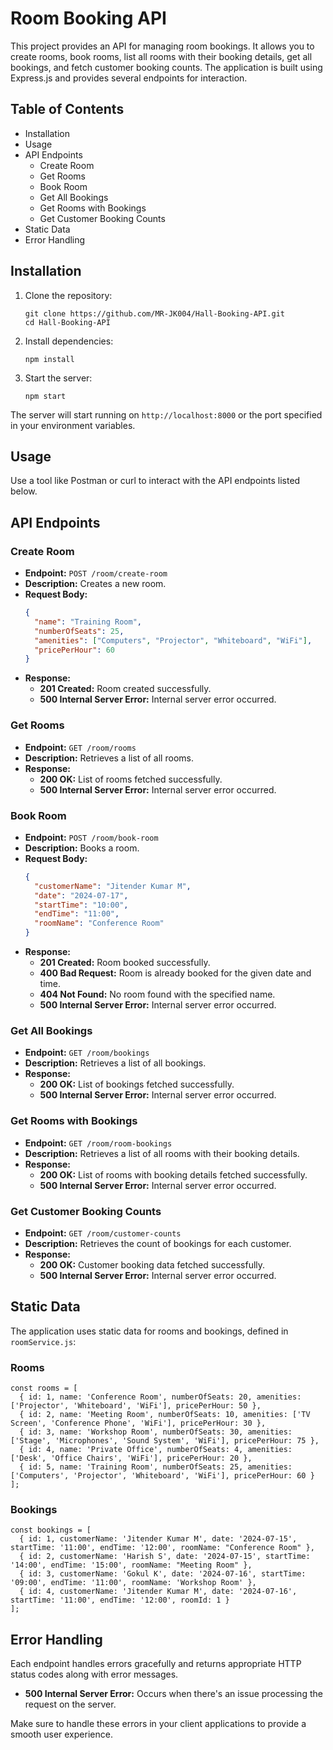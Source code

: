 # Room Booking API

This project provides an API for managing room bookings. It allows you to create rooms, book rooms, list all rooms with their booking details, get all bookings, and fetch customer booking counts. The application is built using Express.js and provides several endpoints for interaction.

## Table of Contents
- Installation
- Usage
- API Endpoints
  - Create Room
  - Get Rooms
  - Book Room
  - Get All Bookings
  - Get Rooms with Bookings
  - Get Customer Booking Counts
- Static Data
- Error Handling

## Installation

1. Clone the repository:
   ```
   git clone https://github.com/MR-JK004/Hall-Booking-API.git
   cd Hall-Booking-API
   ```

2. Install dependencies:
   ```
   npm install
   ```

3. Start the server:
   ```
   npm start
   ```

The server will start running on `http://localhost:8000` or the port specified in your environment variables.

## Usage

Use a tool like Postman or curl to interact with the API endpoints listed below.

## API Endpoints

### Create Room

- **Endpoint:** `POST /room/create-room`
- **Description:** Creates a new room.
- **Request Body:**
  ```json
  {
    "name": "Training Room",
    "numberOfSeats": 25,
    "amenities": ["Computers", "Projector", "Whiteboard", "WiFi"],
    "pricePerHour": 60
  }
  ```
- **Response:**
  - **201 Created:** Room created successfully.
  - **500 Internal Server Error:** Internal server error occurred.

### Get Rooms

- **Endpoint:** `GET /room/rooms`
- **Description:** Retrieves a list of all rooms.
- **Response:**
  - **200 OK:** List of rooms fetched successfully.
  - **500 Internal Server Error:** Internal server error occurred.

### Book Room

- **Endpoint:** `POST /room/book-room`
- **Description:** Books a room.
- **Request Body:**
  ```json
  {
    "customerName": "Jitender Kumar M",
    "date": "2024-07-17",
    "startTime": "10:00",
    "endTime": "11:00",
    "roomName": "Conference Room"
  }
  ```
- **Response:**
  - **201 Created:** Room booked successfully.
  - **400 Bad Request:** Room is already booked for the given date and time.
  - **404 Not Found:** No room found with the specified name.
  - **500 Internal Server Error:** Internal server error occurred.

### Get All Bookings

- **Endpoint:** `GET /room/bookings`
- **Description:** Retrieves a list of all bookings.
- **Response:**
  - **200 OK:** List of bookings fetched successfully.
  - **500 Internal Server Error:** Internal server error occurred.

### Get Rooms with Bookings

- **Endpoint:** `GET /room/room-bookings`
- **Description:** Retrieves a list of all rooms with their booking details.
- **Response:**
  - **200 OK:** List of rooms with booking details fetched successfully.
  - **500 Internal Server Error:** Internal server error occurred.

### Get Customer Booking Counts

- **Endpoint:** `GET /room/customer-counts`
- **Description:** Retrieves the count of bookings for each customer.
- **Response:**
  - **200 OK:** Customer booking data fetched successfully.
  - **500 Internal Server Error:** Internal server error occurred.

## Static Data

The application uses static data for rooms and bookings, defined in `roomService.js`:

### Rooms
```
const rooms = [
  { id: 1, name: 'Conference Room', numberOfSeats: 20, amenities: ['Projector', 'Whiteboard', 'WiFi'], pricePerHour: 50 },
  { id: 2, name: 'Meeting Room', numberOfSeats: 10, amenities: ['TV Screen', 'Conference Phone', 'WiFi'], pricePerHour: 30 },
  { id: 3, name: 'Workshop Room', numberOfSeats: 30, amenities: ['Stage', 'Microphones', 'Sound System', 'WiFi'], pricePerHour: 75 },
  { id: 4, name: 'Private Office', numberOfSeats: 4, amenities: ['Desk', 'Office Chairs', 'WiFi'], pricePerHour: 20 },
  { id: 5, name: 'Training Room', numberOfSeats: 25, amenities: ['Computers', 'Projector', 'Whiteboard', 'WiFi'], pricePerHour: 60 }
];
```

### Bookings
```
const bookings = [
  { id: 1, customerName: 'Jitender Kumar M', date: '2024-07-15', startTime: '11:00', endTime: '12:00', roomName: "Conference Room" },
  { id: 2, customerName: 'Harish S', date: '2024-07-15', startTime: '14:00', endTime: '15:00', roomName: "Meeting Room" },
  { id: 3, customerName: 'Gokul K', date: '2024-07-16', startTime: '09:00', endTime: '11:00', roomName: 'Workshop Room' },
  { id: 4, customerName: 'Jitender Kumar M', date: '2024-07-16', startTime: '11:00', endTime: '12:00', roomId: 1 }
];
```

## Error Handling

Each endpoint handles errors gracefully and returns appropriate HTTP status codes along with error messages.

- **500 Internal Server Error:** Occurs when there's an issue processing the request on the server.

Make sure to handle these errors in your client applications to provide a smooth user experience.
